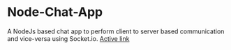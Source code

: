 # Node-Chat-App
A NodeJs based chat app to perform client to server based  communication and vice-versa using Socket.io.
[Active link](https://socket-node-chat-app.herokuapp.com/)
